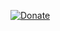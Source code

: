 [![Donate](https://www.paypalobjects.com/en_AU/i/scr/pixel.gif)](https://www.paypal.com/cgi-bin/webscr?cmd=_donations&business=9658KLMBATHN8&lc=HK&item_name=Program%20development&currency_code=HKD&bn=PP%2dDonationsBF%3abtn_donateCC_LG%2egif%3aNonHosted)
